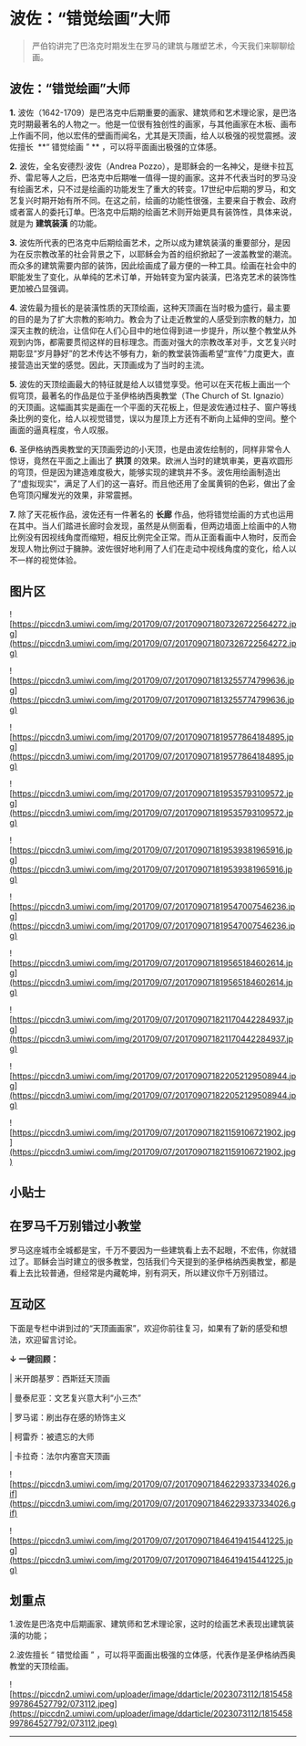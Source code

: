 # 波佐：“错觉绘画”大师

> 严伯钧讲完了巴洛克时期发生在罗马的建筑与雕塑艺术，今天我们来聊聊绘画。

## 波佐：“错觉绘画”大师

 **1.** 波佐（1642-1709）是巴洛克中后期重要的画家、建筑师和艺术理论家，是巴洛克时期最著名的人物之一。他是一位很有独创性的画家，与其他画家在木板、画布上作画不同，他以宏伟的壁画而闻名，尤其是天顶画，给人以极强的视觉震撼。波佐擅长  **“ 错觉绘画 ” ** ，可以将平面画出极强的立体感。

 **2.** 波佐，全名安德烈·波佐（Andrea Pozzo），是耶稣会的一名神父，是继卡拉瓦乔、雷尼等人之后，巴洛克中后期唯一值得一提的画家。这并不代表当时的罗马没有绘画艺术，只不过是绘画的功能发生了重大的转变。17世纪中后期的罗马，和文艺复兴时期开始有所不同。在这之前，绘画的功能性很强，主要来自于教会、政府或者富人的委托订单。巴洛克中后期的绘画艺术则开始更具有装饰性，具体来说，就是为 **建筑装潢** 的功能。

 **3.** 波佐所代表的巴洛克中后期绘画艺术，之所以成为建筑装潢的重要部分，是因为在反宗教改革的社会背景之下，以耶稣会为首的组织掀起了一波盖教堂的潮流。而众多的建筑需要内部的装饰，因此绘画成了最方便的一种工具。绘画在社会中的职能发生了变化，从单纯的艺术订单，开始转变为室内装潢，巴洛克艺术的装饰性更加被凸显强调。

 **4.** 波佐最为擅长的是装潢性质的天顶绘画，这种天顶画在当时极为盛行，最主要的目的是为了扩大宗教的影响力。教会为了让走近教堂的人感受到宗教的魅力，加深天主教的统治，让信仰在人们心目中的地位得到进一步提升，所以整个教堂从外观到内饰，都需要贯彻这样的目标理念。而面对强大的宗教改革对手，文艺复兴时期彰显“岁月静好”的艺术传达不够有力，新的教堂装饰画希望“宣传”力度更大，直接营造出天堂的感觉。因此，天顶画成为了当时的主流。

 **5.** 波佐的天顶绘画最大的特征就是给人以错觉享受。他可以在天花板上画出一个假穹顶，最著名的作品是位于圣伊格纳西奥教堂（The Church of St. Ignazio）的天顶画。这幅画其实是画在一个平面的天花板上，但是波佐通过柱子、窗户等线条比例的变化，给人以视觉错觉，误以为屋顶上方还有不断向上延伸的空间。整个画面的逼真程度，令人叹服。

 **6.** 圣伊格纳西奥教堂的天顶画旁边的小天顶，也是由波佐绘制的，同样非常令人惊讶，竟然在平面之上画出了 **拱顶** 的效果。欧洲人当时的建筑审美，更喜欢圆形的穹顶，但是因为建造难度极大，能够实现的建筑并不多。波佐用绘画制造出了“虚拟现实”，满足了人们的这一喜好。而且他还用了金属黄铜的色彩，做出了金色穹顶闪耀发光的效果，非常震撼。

 **7.** 除了天花板作品，波佐还有一件著名的 **长廊** 作品，他将错觉绘画的方式也运用在其中。当人们踏进长廊时会发现，虽然是从侧面看，但两边墙面上绘画中的人物比例没有因视线角度而缩短，相反比例完全正常。而从正面看画中人物时，反而会发现人物比例过于臃肿。波佐很好地利用了人们在走动中视线角度的变化，给人以不一样的视觉体验。

## 图片区

![https://piccdn3.umiwi.com/img/201709/07/201709071807326722564272.jpg](https://piccdn3.umiwi.com/img/201709/07/201709071807326722564272.jpg)

![https://piccdn3.umiwi.com/img/201709/07/201709071813255774799636.jpg](https://piccdn3.umiwi.com/img/201709/07/201709071813255774799636.jpg)

![https://piccdn3.umiwi.com/img/201709/07/201709071819577864184895.jpg](https://piccdn3.umiwi.com/img/201709/07/201709071819577864184895.jpg)

![https://piccdn3.umiwi.com/img/201709/07/201709071819535793109572.jpg](https://piccdn3.umiwi.com/img/201709/07/201709071819535793109572.jpg)

![https://piccdn3.umiwi.com/img/201709/07/201709071819539381965916.jpg](https://piccdn3.umiwi.com/img/201709/07/201709071819539381965916.jpg)

![https://piccdn3.umiwi.com/img/201709/07/201709071819547007546236.jpg](https://piccdn3.umiwi.com/img/201709/07/201709071819547007546236.jpg)

![https://piccdn3.umiwi.com/img/201709/07/201709071819565184602614.jpg](https://piccdn3.umiwi.com/img/201709/07/201709071819565184602614.jpg)

![https://piccdn3.umiwi.com/img/201709/07/201709071821170442284937.jpg](https://piccdn3.umiwi.com/img/201709/07/201709071821170442284937.jpg)

![https://piccdn3.umiwi.com/img/201709/07/201709071822052129508944.jpg](https://piccdn3.umiwi.com/img/201709/07/201709071822052129508944.jpg)

![https://piccdn3.umiwi.com/img/201709/07/201709071821159106721902.jpg](https://piccdn3.umiwi.com/img/201709/07/201709071821159106721902.jpg)

## 小贴士

## 在罗马千万别错过小教堂

罗马这座城市全城都是宝，千万不要因为一些建筑看上去不起眼，不宏伟，你就错过了。耶稣会当时建立的很多教堂，包括我们今天提到的圣伊格纳西奥教堂，都是看上去比较普通，但经常是内藏乾坤，别有洞天，所以建议你千万别错过。

## 互动区

下面是专栏中讲到过的“天顶画画家”，欢迎你前往复习，如果有了新的感受和想法，欢迎留言讨论。

 **↓ 一键回顾：**

| 米开朗基罗：西斯廷天顶画

| 曼泰尼亚：文艺复兴意大利“小三杰”

| 罗马诺：刷出存在感的矫饰主义

| 柯雷乔：被遗忘的大师

| 卡拉奇：法尔内塞宫天顶画

![https://piccdn3.umiwi.com/img/201709/07/201709071846229337334026.gif](https://piccdn3.umiwi.com/img/201709/07/201709071846229337334026.gif)

![https://piccdn3.umiwi.com/img/201709/07/201709071846419415441225.jpg](https://piccdn3.umiwi.com/img/201709/07/201709071846419415441225.jpg)

## 划重点

1.波佐是巴洛克中后期画家、建筑师和艺术理论家，这时的绘画艺术表现出建筑装潢的功能；

2.波佐擅长 “ 错觉绘画 ” ，可以将平面画出极强的立体感，代表作是圣伊格纳西奥教堂的天顶绘画。

![https://piccdn2.umiwi.com/uploader/image/ddarticle/2023073112/1815458997864527792/073112.jpeg](https://piccdn2.umiwi.com/uploader/image/ddarticle/2023073112/1815458997864527792/073112.jpeg)

---

